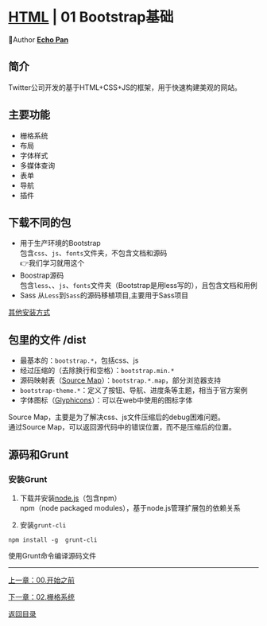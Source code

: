 # [HTML](./index.md) | 01 Bootstrap基础

🌸Author [**Echo Pan**](https://github.com/echopan)

## 简介

Twitter公司开发的基于HTML+CSS+JS的框架，用于快速构建美观的网站。

## 主要功能

- 栅格系统
- 布局
- 字体样式
- 多媒体查询
- 表单
- 导航
- 插件

## 下载不同的包

- 用于生产环境的Bootstrap  
包含`css`、`js`、`fonts`文件夹，不包含文档和源码  
👉我们学习就用这个
- Boostrap源码  
包含`less`、、`js`、`fonts`文件夹（Bootstrap是用less写的），且包含文档和用例
- Sass
从`Less`到`Sass`的源码移植项目,主要用于Sass项目

[其他安装方式](https://v3.bootcss.com/getting-started/#download-cdn)

## 包里的文件 /dist

- 最基本的：``bootstrap.*``，包括css、js  
- 经过压缩的（去除换行和空格）：``bootstrap.min.*``  
- 源码映射表（[Source Map](http://www.ruanyifeng.com/blog/2013/01/javascript_source_map.html)）：``bootstrap.*.map``，部分浏览器支持  
- ``bootstrap-theme.*``：定义了按钮、导航、进度条等主题，相当于官方案例  
- 字体图标（[Glyphicons](https://v3.bootcss.com/components/)）：可以在web中使用的图标字体

Source Map，主要是为了解决css、js文件压缩后的debug困难问题。  
通过Source Map，可以返回源代码中的错误位置，而不是压缩后的位置。

## 源码和Grunt

### 安装Grunt

1. 下载并安装[node.js](https://nodejs.org/zh-cn/)（包含npm）  
npm（node packaged modules），基于node.js管理扩展包的依赖关系

2. 安装``grunt-cli``  

```shell
npm install -g  grunt-cli
```

使用Grunt命令编译源码文件

***
[上一章：00.开始之前](./00.开始之前.md)  

[下一章：02.栅格系统](./01.栅格系统.md)  

[返回目录](./index.md)